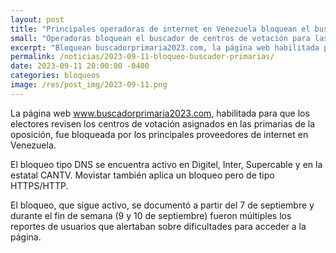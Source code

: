 ```yaml
---
layout: post
title: "Principales operadoras de internet en Venezuela bloquean el buscador de centros de votación para las primarias de la oposición"
small: "Operadoras bloquean el buscador de centros de votación para las primarias de la oposición"
excerpt: "Bloquean buscadorprimaria2023.com, la página web habilitada para que los electores revisen los centros de votación asignados en las primarias de la oposición"
permalink: /noticias/2023-09-11-bloqueo-buscador-primarias/
date: 2023-09-11 20:00:00 -0400
categories: bloqueos
image: /res/post_img/2023-09-11.png
---
```


La página web www.buscadorprimaria2023.com, habilitada para que los electores revisen los centros de votación asignados en las primarias de la oposición, fue bloqueada por los principales proveedores de internet en Venezuela. 

El bloqueo tipo DNS se encuentra activo en Digitel, Inter, Supercable y en la estatal CANTV. Movistar también aplica un bloqueo pero de tipo HTTPS/HTTP.

El bloqueo, que sigue activo, se documentó a partir del 7 de septiembre y durante el fin de semana (9 y 10 de septiembre) fueron múltiples los reportes de usuarios que alertaban sobre dificultades para acceder a la página.